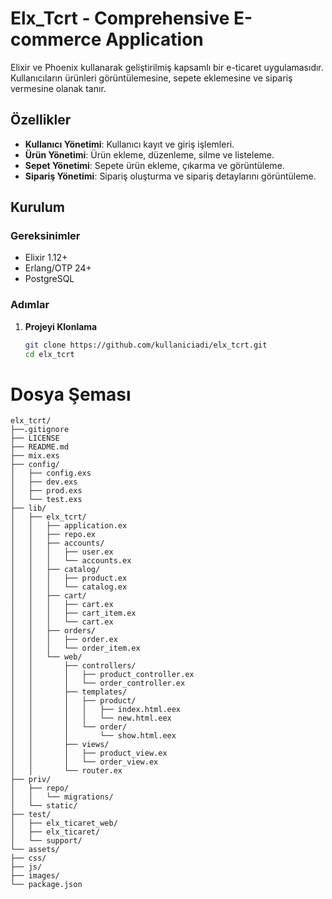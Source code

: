 # Elx_Tcrt - Comprehensive E-commerce Application

Elixir ve Phoenix kullanarak geliştirilmiş kapsamlı bir e-ticaret uygulamasıdır. Kullanıcıların ürünleri görüntülemesine, sepete eklemesine ve sipariş vermesine olanak tanır.

## Özellikler

- **Kullanıcı Yönetimi**: Kullanıcı kayıt ve giriş işlemleri.
- **Ürün Yönetimi**: Ürün ekleme, düzenleme, silme ve listeleme.
- **Sepet Yönetimi**: Sepete ürün ekleme, çıkarma ve görüntüleme.
- **Sipariş Yönetimi**: Sipariş oluşturma ve sipariş detaylarını görüntüleme.

## Kurulum

### Gereksinimler

- Elixir 1.12+
- Erlang/OTP 24+
- PostgreSQL

### Adımlar

1. **Projeyi Klonlama**

   ```bash
   git clone https://github.com/kullaniciadi/elx_tcrt.git
   cd elx_tcrt
   ```

# Dosya Şeması

    elx_tcrt/
    ├──.gitignore              
    ├── LICENSE                  
    ├── README.md                
    ├── mix.exs                  
    ├── config/                  
    │   ├── config.exs
    │   ├── dev.exs
    │   ├── prod.exs
    │   └── test.exs
    ├── lib/                     
    │   ├── elx_tcrt/           
    │   │   ├── application.ex   
    │   │   ├── repo.ex          
    │   │   ├── accounts/        
    │   │   │   ├── user.ex
    │   │   │   └── accounts.ex
    │   │   ├── catalog/         
    │   │   │   ├── product.ex
    │   │   │   └── catalog.ex
    │   │   ├── cart/            
    │   │   │   ├── cart.ex
    │   │   │   ├── cart_item.ex
    │   │   │   └── cart.ex
    │   │   ├── orders/          
    │   │   │   ├── order.ex
    │   │   │   └── order_item.ex
    │   │   └── web/             
    │   │       ├── controllers/  
    │   │       │   ├── product_controller.ex
    │   │       │   └── order_controller.ex
    │   │       ├── templates/    
    │   │       │   ├── product/
    │   │       │   │   ├── index.html.eex
    │   │       │   │   └── new.html.eex
    │   │       │   └── order/
    │   │       │       └── show.html.eex
    │   │       ├── views/        
    │   │       │   ├── product_view.ex
    │   │       │   └── order_view.ex
    │   │       └── router.ex     
    ├── priv/                    
    │   ├── repo/                
    │   │   └── migrations/      
    │   └── static/              
    ├── test/                    
    │   ├── elx_ticaret_web/       
    │   ├── elx_ticaret/           
    │   └── support/             
    └── assets/                  
    ├── css/
    ├── js/
    ├── images/
    └── package.json         
